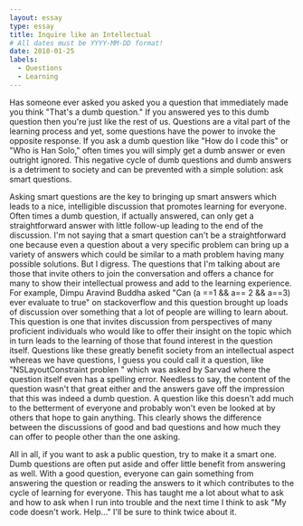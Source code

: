 ```yaml
---
layout: essay
type: essay
title: Inquire like an Intellectual
# All dates must be YYYY-MM-DD format!
date: 2018-01-25
labels:
  - Questions
  - Learning
---
```


Has someone ever asked you asked you a question that immediately made you think "That's a dumb question." If you answered yes to this dumb question then you're just like the rest of us. Questions are a vital part of the learning process and yet, some questions have the power to invoke the opposite response. If you ask a dumb question like "How do I code this" or "Who is Han Solo," often times you will simply get a dumb answer or even outright ignored. This negative cycle of dumb questions and dumb answers is a detriment to society and can be prevented with a simple solution: ask smart questions. 

Asking smart questions are the key to bringing up smart answers which leads to a nice, intelligible discussion that promotes learning for everyone. Often times a dumb question, if actually answered, can only get a straightforward answer with little follow-up leading to the end of the discussion. I'm not saying that a smart question can't be a straightforward one because even a question about a very specific problem can bring up a variety of answers which could be similar to a math problem having many possible solutions. But I digress. The questions that I'm talking about are those that invite others to join the conversation and offers a chance for many to show their intellectual prowess and add to the learning experience. For example,  Dimpu Aravind Buddha asked "Can (a ==1 && a== 2 && a==3) ever evaluate to true" on stackoverflow and this question brought up loads of discussion over something that a lot of people are willing to learn about. This question is one that invites discussion from perspectives of many proficient individuals who would like to offer their insight on the topic which in turn leads to the learning of those that found interest in the question itself. Questions like these greatly benefit society from an intellectual aspect whereas we have questions, I guess you could call it a question, like "NSLayoutConstraint problen
" which was asked by Sarvad where the question itself even has a spelling error. Needless to say, the content of the question wasn't that great either and the answers gave off the impression that this was indeed a dumb question. A question like this doesn't add much to the betterment of everyone and probably won't even be looked at by others that hope to gain anything. This clearly shows the difference between the discussions of good and bad questions and how much they can offer to people other than the one asking. 

All in all, if you want to ask a public question, try to make it a smart one. Dumb questions are often put aside and offer little benefit from answering as well. With a good question, everyone can gain something from answering the question or reading the answers to it which contributes to the cycle of learning for everyone. This has taught me a lot about what to ask and how to ask when I run into trouble and the next time I think to ask "My code doesn't work. Help..." I'll be sure to think twice about it.  
 
